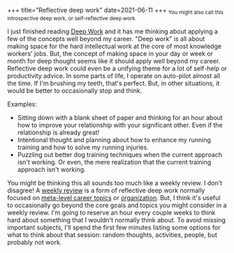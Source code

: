 +++
title="Reflective deep work"
date=2021-06-11
+++
<sub>You might also call this introspective deep work, or self-reflective deep work.</sub>

I just finished reading [Deep Work](https://www.goodreads.com/book/show/25744928-deep-work) and it has me thinking about applying a few of the concepts well beyond my career. "Deep work" is all about making space for the hard intellectual work at the core of most knowledge workers' jobs. But, the concept of making space in your day or week or month for deep thought seems like it should apply well beyond my career. Reflective deep work could even be a unifying theme for a lot of self-help or productivity advice. In some parts of life, I operate on auto-pilot almost all the time. If I'm brushing my teeth, that's perfect. But, in other situations, it would be better to occasionally stop and think.

Examples:
* Sitting down with a blank sheet of paper and thinking for an hour about how to improve your relationship with your significant other. Even if the relationship is already great!
* Intentional thought and planning about how to enhance my running training and how to solve my running injuries.
* Puzzling out better dog training techniques when the current approach isn't working. Or even, the mere realization that the current training approach isn't working.

You might be thinking this all sounds too much like a weekly review. I don't disagree! A [weekly review](https://www.benkuhn.net/weekly/) is a form of reflective deep work normally focused on [meta-level career topics](https://nesslabs.com/weekly-review) or [organization](https://gettingthingsdone.com/wp-content/uploads/2014/10/Weekly_Review_Checklist.pdf). But, I think it's useful to occasionally go beyond the core goals and topics you might consider in a weekly review. I'm going to reserve an hour every couple weeks to think hard about something that I wouldn't normally think about. To avoid missing important subjects, I'll spend the first few minutes listing some options for what to think about that session: random thoughts, activities, people, but probably not work. 
